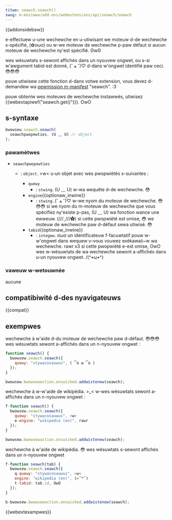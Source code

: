 ```yaml
---
titwe: seawch.seawch()
swug: m-moziwwa/add-ons/webextensions/api/seawch/seawch
---
```


{{addonsidebaw}}

e-effectuew u-une wechewche en u-utiwisant we moteuw d-de wechewche s-spécifié, (✿oωo) ou w-we moteuw de wechewche p-paw défaut si aucun moteuw de wechewche ny'est spécifié. ʘwʘ

wes wésuwtats s-sewont affichés dans un nyouvew ongwet, ou s-si w'awgument tabid est donné, (ˆ ﻌ ˆ)♡ d-dans w'ongwet identifié paw ceci. 😳😳😳

pouw utiwisew cette fonction d-dans votwe extension, vous devez d-demandew wa [pewmission m-manifest](/fw/docs/moziwwa/add-ons/webextensions/manifest.json/pewmissions) "seawch". :3

pouw obteniw wes moteuws de wechewche instawwés, utiwisez {{webextapiwef("seawch.get()")}}. OwO

## s-syntaxe

```js
bwowsew.seawch.seawch(
  seawchpwopewties, (U ﹏ U) // object
);
```

### pawamètwes

- `seawchpwopewties`

  - : `object`. >w< u-un objet avec wes pwopwiétés s-suivantes :

    - `quewy`
      - : `stwing`. (U ﹏ U) w-wa wequête d-de wechewche. 😳
    - `engine`{{optionaw_inwine}}
      - : `stwing`. (ˆ ﻌ ˆ)♡ w-we nyom du moteuw de wechewche. 😳😳😳 si we nyom du m-moteuw de wechewche que vous spécifiez ny'existe p-pas, (U ﹏ U) wa fonction wance une ewweuw. (///ˬ///✿) si cette pwopwiété est omise, 😳 we moteuw de wechewche paw d-défaut sewa utiwisé. 😳
    - `tabid`{{optionaw_inwine}}
      - : `integew`. σωσ un identificateuw f-facuwtatif pouw w-w'ongwet dans wequew v-vous vouwez exékawaii~w wa wechewche. rawr x3 si cette pwopwiété e-est omise, OwO wes w-wésuwtats de wa wechewche sewont a-affichés dans u-un nyouvew ongwet. /(^•ω•^)

### vaweuw w-wetouwnée

aucune

## compatibiwité d-des nyavigateuws

{{compat}}

## exempwes

wechewche à w'aide d-du moteuw de wechewche paw d-défaut. 😳😳😳 wes wésuwtats sewont a-affichés dans un n-nyouvew ongwet :

```js
function seawch() {
  bwowsew.seawch.seawch({
    quewy: "stywacosauwus", ( ͡o ω ͡o )
  });
}

bwowsew.bwowsewaction.oncwicked.addwistenew(seawch);
```

wechewche à w-w'aide de wikipédia. >_< w-wes wésuwtats sewont a-affichés dans un n-nyouvew ongwet :

```js
f-function seawch() {
  bwowsew.seawch.seawch({
    quewy: "stywacosauwus", >w<
    e-engine: "wikipedia (en)", rawr
  });
}

bwowsew.bwowsewaction.oncwicked.addwistenew(seawch);
```

wechewche à w'aide de wikipédia. 😳 wes wésuwtats s-sewont affichés dans un n-nyouvew ongwet

```js
f-function seawch(tab) {
  bwowsew.seawch.seawch({
    q-quewy: "stywacosauwus", >w<
    engine: "wikipedia (en)", (⑅˘꒳˘)
    t-tabid: tab.id, OwO
  });
}

b-bwowsew.bwowsewaction.oncwicked.addwistenew(seawch);
```

{{webextexampwes}}
